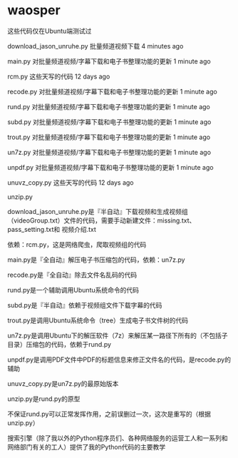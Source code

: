# waosper
这些代码仅在Ubuntu端测试过

download_jason_unruhe.py 	批量频道视频下载 	4 minutes ago

main.py 	对批量频道视频/字幕下载和电子书整理功能的更新 	1 minute ago

rcm.py 	这些天写的代码 	12 days ago

recode.py 	对批量频道视频/字幕下载和电子书整理功能的更新 	1 minute ago

rund.py 	对批量频道视频/字幕下载和电子书整理功能的更新 	1 minute ago

subd.py 	对批量频道视频/字幕下载和电子书整理功能的更新 	1 minute ago

trout.py 	对批量频道视频/字幕下载和电子书整理功能的更新 	1 minute ago

un7z.py 	对批量频道视频/字幕下载和电子书整理功能的更新 	1 minute ago

unpdf.py 	对批量频道视频/字幕下载和电子书整理功能的更新 	1 minute ago

unuvz_copy.py 	这些天写的代码 	12 days ago

unzip.py

download_jason_unruhe.py是『半自动』下载视频和生成视频组（videoGroup.txt）文件的代码，需要手动新建文件：missing.txt、pass_setting.txt和 视频介绍.txt

依赖：rcm.py，这是网络爬虫，爬取视频组的代码

main.py是『全自动』解压电子书压缩包的代码，依赖：un7z.py

recode.py是『全自动』除去文件名乱码的代码

rund.py是一个辅助调用Ubuntu系统命令的代码

subd.py是『半自动』依赖于视频组文件下载字幕的代码

trout.py是调用Ubuntu系统命令（tree）生成电子书文件树的代码

un7z.py是调用Ubuntu下的解压软件（7z）来解压某一路径下所有的（不包括子目录）压缩包的代码，依赖于rund.py

unpdf.py是调用PDF文件中PDF的标题信息来修正文件名的代码，是recode.py的辅助

unuvz_copy.py是un7z.py的最原始版本

unzip.py是rund.py的原型

不保证rund.py可以正常发挥作用，之前误删过一次，这次是重写的（根据unzip.py）

搜索引擎（除了我以外的Python程序员们、各种网络服务的运营工人和一系列和网络部门有关的工人）提供了我的Python代码的主要教学
